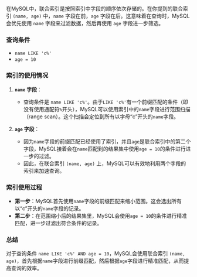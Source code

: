在MySQL中，联合索引是按照索引中字段的顺序依次存储的。在你提到的联合索引 `(name, age)` 中，`name` 字段在前，`age` 字段在后。这意味着在查询时，MySQL 会优先使用 `name` 字段来过滤数据，然后再使用 `age` 字段进一步筛选。

### 查询条件
- `name LIKE 'c%'`
- `age = 10`

### 索引的使用情况
1. **`name` 字段**：
   - 查询条件是 `name LIKE 'c%'`。由于`LIKE 'c%'`有一个前缀匹配的条件（即没有使用通配符`%`开头），MySQL可以使用索引中的`name`字段进行范围扫描（range scan）。这个扫描会定位到所有以字母“c”开头的`name`字段。

2. **`age` 字段**：
   - 因为`name`字段的前缀匹配已经使用了索引，并且`age`是联合索引中的第二个字段，MySQL接着会在`name`匹配到的结果集中使用`age = 10`的条件进行进一步的过滤。
   - 因此，在联合索引 `(name, age)` 上，MySQL可以有效地利用两个字段的索引来加速查询。

### 索引使用过程
- **第一步**：MySQL首先使用`name`字段的前缀匹配来缩小范围。这会选出所有以“c”开头的`name`字段的记录。
- **第二步**：在范围缩小后的结果集里，MySQL会使用`age = 10`的条件进行精准匹配，进一步过滤出符合条件的记录。

### 总结
对于查询条件 `name LIKE 'c%' AND age = 10`，MySQL会使用联合索引 `(name, age)`，首先根据`name`字段进行前缀匹配，然后根据`age`字段进行精准匹配，从而提高查询的效率。